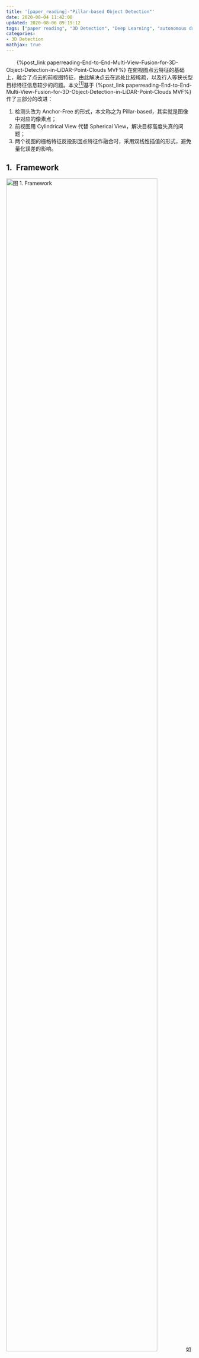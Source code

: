 ```yaml
---
title: '[paper_reading]-"Pillar-based Object Detection"'
date: 2020-08-04 11:42:08
updated: 2020-08-06 09:19:12
tags: ["paper reading", "3D Detection", "Deep Learning", "autonomous driving", "Point Cloud"]
categories:
- 3D Detection
mathjax: true
---
```


　　{%post_link paperreading-End-to-End-Multi-View-Fusion-for-3D-Object-Detection-in-LiDAR-Point-Clouds MVF%} 在俯视图点云特征的基础上，融合了点云的前视图特征，由此解决点云在远处比较稀疏，以及行人等狭长型目标特征信息较少的问题。本文<a href="#1" id="1ref"><sup>[1]</sup></a>基于 {%post_link paperreading-End-to-End-Multi-View-Fusion-for-3D-Object-Detection-in-LiDAR-Point-Clouds MVF%} 作了三部分的改进：

1. 检测头改为 Anchor-Free 的形式，本文称之为 Pillar-based，其实就是图像中对应的像素点；
2. 前视图用 Cylindrical View 代替 Spherical View，解决目标高度失真的问题；
3. 两个视图的栅格特征反投影回点特征作融合时，采用双线性插值的形式，避免量化误差的影响。

## 1.&ensp;Framework
<img src="framework.png" width="90%" height="90%" title="图 1. Framework">
　　如图 1. 所示，点云分别投影到 BEV(Brids-Eye)，CYV(Cylindrical) 视角，然后作类似图像卷积的 2D 卷积操作以提取特征，并将特征反投影回点作融合(与 {%post_link paperreading-End-to-End-Multi-View-Fusion-for-3D-Object-Detection-in-LiDAR-Point-Clouds MVF%} 一致)，接着将点云特征再次投影到 BEV 下，最后作 Anchor-Free 的分类与回归任务。  
　　具体的，设 \\(N\\) 个点的点云 \\(P=\\{p _ i\\} _ {i=0} ^ {N-1}\\subseteq\\mathbb{R} ^ 3\\)，对应的特征向量为 \\(F = \\{f _ i\\} _ {i=0} ^ {N-1}\\subseteq\\mathbb{R} ^ K\\)。令 \\(F _ V(p _ i)\\) 返回点 \\(p _ i\\) 对应的栅格柱子 \\(v _ j\\) 的索引 \\(j\\)；\\(F _ P(v _ j)\\) 则返回栅格柱子 \\(v _ j\\) 对应的点集。对每个柱子进行特征整合，一般采用类似 PointNet(PN) 的方法：
$$f _ j ^{pillar} = \mathrm{PN} (\{f _ i|\forall p _ i\in F _ P(v _ j)\}) \tag{1}$$
pillar 级别的特征经过 CNN \\(\\phi\\) 后得到进一步的 pillar 级别特征：\\(\\varphi=\\phi(f ^ {pillar})\\)。然后分别对 BEV，CYV 作 pillar-to-point 的特征投影变换：
$$f _ i^{point}=f _ j^{pillar}\;\mathrm{and}\;\varphi _ i^{point} = \varphi _ j^{pillar},\;\mathrm{where}\; j = F _ V(p _ i) \tag{2}$$
最后的检测头是应用已经较为广泛的 Anchor-Free 形式。

## 2.&ensp;Cylindrical View
<img src="proj.png" width="60%" height="60%" title="图 2. Projection">
　　{%post_link paperreading-End-to-End-Multi-View-Fusion-for-3D-Object-Detection-in-LiDAR-Point-Clouds MVF%} 采用 Spherical 投影方式，对于点 \\(p _ i=(x _ i, y _ i, z _ i)\\)，其球坐标 \\(\\varphi _ i,\\theta _ i,d _ i\\) 为：
$$\left\{\begin{array}{l}
\varphi _ i &= \mathrm{arctan}\frac{y _ i}{x _ i}\\
\theta _ i &= \mathrm{arccos}\frac{z _ i}{d _ i}\\
d _ i &= \sqrt{x _ i ^ 2+y _ i ^ 2+z _ i^2}
\end{array}\tag{3}\right.$$
如图 2. 所示，球坐标系下目标高度的形变比较严重，本文采用柱坐标系，其柱坐标 \\(\\rho _ i,\\varphi _ i,z _ i\\) 表示为：
$$\left\{\begin{array}{l}
\rho _ i &=\sqrt{x _ i ^ 2+y _ i^2}\\
\varphi _ i &= \mathrm{arctan}\frac{y _ i}{x _ i}\\
z _ i &= z _ i
\end{array}\tag{4}\right.$$
　　在此视角下作 pillar-level 的特征提取，与俯视图视角一样，只不过作卷积的时候，是环状卷积。具体实现方式是，将柱坐标系下的 pillar 展开，然后边缘补对应展开处另一边的 pillar 值，最后作传统的 2D 卷积即可。

## 3.&ensp;Pillar-based Prediction
　　这里所谓的 Pillar-based 预测，本质上就是图像中常说的 Anchor-Free 的 Pixel-Level 的检测方法。最后特征图上的每个点预测类别概率，以及 3D 框属性 \\(\\Delta _ x,\\Delta _ y,\\Delta _ z,\\Delta _ l,\\Delta _ w,\\Delta _ h,\\theta ^ p\\)。这里不作展开。

## 4.&ensp;Bilinear Interpolation
<img src="bilinear.png" width="60%" height="60%" title="图 3. Bilinear">
　　将 Pillar-Level 提取的特征反投影到 Point-Level 的特征时，需要进行插值处理。如图 3. 所示，传统的方式是最近邻插值，这种方式会引入量化误差，使得点投影反投影后的空间坐标不一致，产生的影响是同一 Pillar 内的点特征都是一样了。本文采用双线性插值的方法，使得 Point-Pillar-Point 的空间坐标一致，这样保证了 Pillar 内点特征的原始精度。该思想还是非常有借鉴意义的，实验效果提升也比较明显。

## 5.&ensp;Reference
<a id="1" href="#1ref">[1]</a> Wang, Yue, et al. "Pillar-based Object Detection for Autonomous Driving." arXiv preprint arXiv:2007.10323 (2020).  
